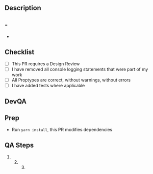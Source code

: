 ## Description

<!-- Describe the changes that you made in jot notes -->

## -

-

## Checklist

<!-- DO NOT REMOVE THIS SECTION OR ANY OF ITS ITEMS -->

- [ ] This PR requires a Design Review
- [ ] I have removed all console logging statements that were part of my work
- [ ] All Proptypes are correct, without warnings, without errors
- [ ] I have added tests where applicable

## DevQA

## Prep

<!-- Remove any lines that do not apply -->

- Run `yarn install`, this PR modifies dependencies

## QA Steps

<!-- Insert numbered steps below that other code-owners
can use to verify that your code does what you say -->

1.  2.  3.
